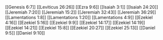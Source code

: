 [[Genesis 6:7]]
[[Leviticus 26:26]]
[[Ezra 9:6]]
[[Isaiah 3:1]]
[[Isaiah 24:20]]
[[Jeremiah 7:20]]
[[Jeremiah 15:2]]
[[Jeremiah 32:43]]
[[Jeremiah 36:29]]
[[Lamentations 1:8]]
[[Lamentations 1:20]]
[[Lamentations 4:9]]
[[Ezekiel 4:16]]
[[Ezekiel 5:16]]
[[Ezekiel 9:9]]
[[Ezekiel 14:17]]
[[Ezekiel 14:19]]
[[Ezekiel 14:21]]
[[Ezekiel 15:8]]
[[Ezekiel 20:27]]
[[Ezekiel 25:13]]
[[Daniel 9:5]]
[[Daniel 9:10]]
